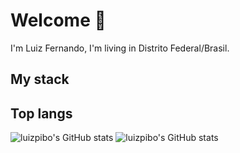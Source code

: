 # Welcome 🧐

I'm Luiz Fernando, I'm living in Distrito Federal/Brasil.

## My stack

## Top langs


![luizpibo's GitHub stats](https://github-readme-stats.vercel.app/api/top-langs/?username=luizpibo&langs_count=5&theme=tokyonight&layout=compact)
![luizpibo's GitHub stats](https://github-readme-stats.vercel.app/api?username=luizpibo&show_icons=true&theme=radical)

